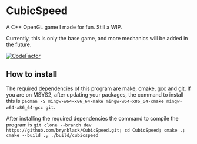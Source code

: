 # CubicSpeed
A C++ OpenGL game I made for fun. Still a WIP.

Currently, this is only the base game, and more mechanics will be added in the future.

[![CodeFactor](https://www.codefactor.io/repository/github/brynblack/cubicspeed/badge/main)](https://www.codefactor.io/repository/github/brynblack/cubicspeed/overview/main)

## How to install

The required dependencies of this program are make, cmake, gcc and git. If you are on MSYS2, after updating your packages,
the command to install this is `pacman -S mingw-w64-x86_64-make mingw-w64-x86_64-cmake mingw-w64-x86_64-gcc git`.

After installing the required dependencies the command to compile the program is `git clone --branch dev https://github.com/brynblack/CubicSpeed.git; cd CubicSpeed; cmake .; cmake --build .; ./build/cubicspeed`

